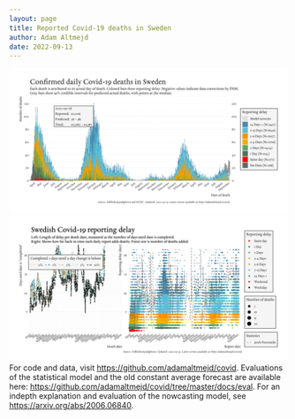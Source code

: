 ```yaml
---
layout: page
title: Reported Covid-19 deaths in Sweden
author: Adam Altmejd
date: 2022-09-13
---
```


![Graph of Swedish Covid-19 deaths with reporting delay.](deaths_lag_sweden_2022-09-13.png "Swedish Covid-19 deaths.")
![Graph of Swedish Covid-19 reporting delay in daily deaths.](lag_trend_sweden_2022-09-13.png "Trend in Swedish Covid-19 mortality reporting delay.")
For code and data, visit <https://github.com/adamaltmejd/covid>.
Evaluations of the statistical model and the old constant average forecast are available here: <https://github.com/adamaltmejd/covid/tree/master/docs/eval>.
For an indepth explanation and evaluation of the nowcasting model, see <https://arxiv.org/abs/2006.06840>.
